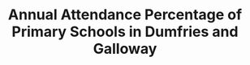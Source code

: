 ---
schema: default
title: Annual Attendance Percentage of Primary Schools in Dumfries and Galloway
organization: Dumfries and Galloway Council
notes: 
resources:

  - name: Annual Attendance Percentage of Primary Schools in Dumfries and Galloway JSON
  - url: https://api.usmart.io/org/9762f781-5c04-4759-a70b-afc585af1d12/b2b9e26f-0692-4a4f-8a61-1f51e45cbf09/1/urql
  - format: JSON

  - name: Annual Attendance Percentage of Primary Schools in Dumfries and Galloway CSV
  - url: https://data.usmart.io/org/9762f781-5c04-4759-a70b-afc585af1d12/resource?resourceGUID=6d588204-d094-47e7-82e7-bce532ca2c35
  - format: CSV

license: OGL3
category:

  - Social / Community


  - Children, Schools, Education

maintainer: Tim Wisniewski
maintainer_email: tim@timwis.com
---